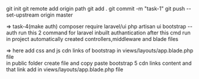 git init
git remote add origin path
git add . 
git commit -m "task-1"
git push --set-upstream origin master


=> task-4(make auth)
composer require laravel/ui
php artisan ui bootstrap --auth
run this 2 command for laravel inbuilt authantication 
after this cmd run in project automatically created controllers,middleware and blade files<br>

=> here add css and js cdn links of bootstrap in views/layouts/app.blade.php file <br>
in public folder create file and copy paste bootstrap 5 cdn links content and that link add in views/layouts/app.blade.php file
